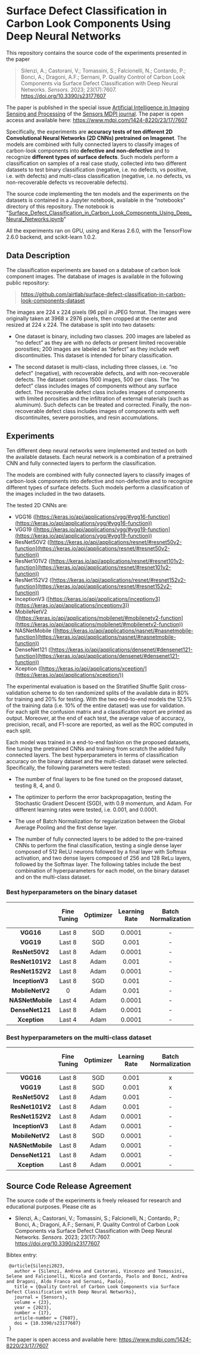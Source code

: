 # Surface Defect Classification in Carbon Look Components Using Deep Neural Networks

This repository contains the source code of the experiments presented in the paper

>Silenzi, A.; Castorani, V.; Tomassini, S.; Falcionelli, N.; Contardo, P.; Bonci, A.; Dragoni, A.F.; Sernani, P. Quality Control of Carbon Look Components via Surface Defect Classification with Deep Neural Networks. *Sensors*. 2023; 23(17):7607. <https://doi.org/10.3390/s23177607> 

The paper is published in the special issue [Artificial Intelligence in Imaging Sensing and Processing](https://www.mdpi.com/journal/sensors/special_issues/JS98B8S2W8) of the [Sensors MDPI journal](https://www.mdpi.com/journal/sensors). The paper is open access and available here: https://www.mdpi.com/1424-8220/23/17/7607

Specifically, the experiments are **accuracy tests of ten different 2D Convolutional Neural Networks (2D CNNs) pretrained on Imagenet**. The models are combined with fully connected layers to classify images of carbon-look components into **defective and non-defective** and to recognize **different types of surface defects**. Such models perform a classification on samples of a real case study, collected into two different datasets to test binary classification (negative, i.e. no defects, vs positive, i.e. with defects) and multi-class classification (negative, i.e. no defects, vs non-recoverable defects vs recoverable defects).

The source code implementing the ten models and the experiments on the datasets is contained in a Jupyter notebook, available in the “notebooks” directory of this repository. The notebook is "[Surface_Defect_Classification_in_Carbon_Look_Components_Using_Deep_Neural_Networks.ipynb](notebooks/Surface_Defect_Classification_in_Carbon_Look_Components_Using_Deep_Neural_Networks.ipynb)"

All the experiments ran on GPU, using and Keras 2.6.0, with the TensorFlow 2.6.0 backend, and scikit-learn 1.0.2.

## Data Description

The classification experiments are based on a database of carbon look component images. The database of images is available in the following public repository: 
> <https://github.com/airtlab/surface-defect-classification-in-carbon-look-components-dataset>

The images are 224 x 224 pixels (96 ppi) in JPEG format. The images were originally taken at 3968 x 2976 pixels, then cropped at the center and resized at 224 x 224. The database is split into two datasets:

- One dataset is binary, including two classes. 200 images are labeled as “no defect” as they are with no defects or present limited recoverable porosities;  200 images are labeled as “defect” as they include weft discontinuities. This dataset is intended for binary classification.

- The second dataset is multi-class, including three classes, i.e. “no defect” (negative), with recoverable defects, and with non-recoverable defects. The dataset contains 1500 images, 500 per class. The “no defect” class includes images of components without any surface defect. The recoverable defect class includes images of components with limited porosities and the infiltration of external materials (such as aluminum). Such defects can be treated and corrected. Finally, the non-recoverable defect class includes images of components with weft discontinuites, severe porosities, and resin accumulations.

## Experiments 

Ten different deep neural networks were implemented and tested on both the available datasets. Each neural network is a combination of a pretrained CNN and fully connected layers to perform the classification.

The models are combined with fully connected layers to classify images of carbon-look components into defective and non-defective and to recognize different types of surface defects. Such models perform a classification of the images included in the two datasets.

The tested 2D CNNs are:

- VGG16 ([https://keras.io/api/applications/vgg/#vgg16-function](https://keras.io/api/applications/vgg/#vgg16-function))
- VGG19 ([https://keras.io/api/applications/vgg/#vgg19-function](https://keras.io/api/applications/vgg/#vgg19-function))
- ResNet50V2 ([https://keras.io/api/applications/resnet/#resnet50v2-function](https://keras.io/api/applications/resnet/#resnet50v2-function))
- ResNet101V2 ([https://keras.io/api/applications/resnet/#resnet101v2-function](https://keras.io/api/applications/resnet/#resnet101v2-function))
- ResNet152V2 ([https://keras.io/api/applications/resnet/#resnet152v2-function](https://keras.io/api/applications/resnet/#resnet152v2-function))
- InceptionV3 ([https://keras.io/api/applications/inceptionv3](https://keras.io/api/applications/inceptionv3))
- MobileNetV2 ([https://keras.io/api/applications/mobilenet/#mobilenetv2-function](https://keras.io/api/applications/mobilenet/#mobilenetv2-function))
- NASNetMobile ([https://keras.io/api/applications/nasnet/#nasnetmobile-function](https://keras.io/api/applications/nasnet/#nasnetmobile-function))
- DenseNet121 ([https://keras.io/api/applications/densenet/#densenet121-function](https://keras.io/api/applications/densenet/#densenet121-function))
- Xception ([https://keras.io/api/applications/xception/](https://keras.io/api/applications/xception/))

The experimental evaluation is based on the Stratified Shuffle Split cross-validation scheme to do ten randomized splits of the available data in 80% for training and 20% for testing. With the two end-to-end models the 12.5% of the training data (i.e. 10% of the entire dataset) was use for validation. For each split the confusion matrix and a classification report are printed as output. Moreover, at the end of each test, the average value of accuracy, precision, recall, and F1-score are reported, as well as the ROC computed in each split.

Each model was trained in a end-to-end fashion on the proposed datasets, fine tuning the pretrained CNNs and training from scratch the added fully connected layers. The best hyperparameters in terms of classification accuracy on the binary dataset and the multi-class dataset were selected. Specifically, the following parameters were tested:

- The number of final layers to be fine tuned on the proposed dataset, testing 8, 4, and 0.

- The optimizer to perform the error backpropagation, testing the Stochastic Gradient Descent (SGD), with 0.9 momentum, and Adam. For different learning rates were tested, i.e. 0.001, and 0.0001.

- The use of Batch Normalization for regularization between the Global Average Pooling and the first dense layer.

- The number of fully connected layers to be added to the pre-trained CNNs to perform the final classification, testing a single dense layer composed of 512 ReLU neurons followed by a final layer with Softmax activation, and two dense layers composed of 256 and 128 ReLu layers, followed by the Softmax layer. The following tables include the best combination of hyperparameters for each model, on the binary dataset and on the multi-class dataset.

### Best hyperparameters on the binary dataset

|                  | **Fine Tuning** | **Optimizer** | **Learning Rate** | **Batch Normalization** | **Dense 512 Units** | **Dense 256 Units** | **Dense 128 Units** |
|:----------------:|:---------------:|:-------------:|:-----------------:|:-----------------------:|:-------------------:|:-------------------:|:-------------------:|
|     **VGG16**    |      Last 8     |      SGD      |       0.0001      |            -            |          x          |          -          |          -          |
|     **VGG19**    |      Last 8     |      SGD      |       0.001       |            -            |          x          |          -          |          -          |
|  **ResNet50V2**  |      Last 8     |      Adam     |       0.0001      |            -            |          x          |          -          |          -          |
|  **ResNet101V2** |      Last 8     |      Adam     |       0.001       |            -            |          x          |          -          |          -          |
|  **ResNet152V2** |      Last 8     |      Adam     |       0.0001      |            -            |          x          |          -          |          -          |
|  **InceptionV3** |      Last 8     |      SGD      |       0.001       |            -            |          x          |          -          |          -          |
|  **MobileNetV2** |        0        |      Adam     |       0.001       |            -            |          -          |          x          |          x          |
| **NASNetMobile** |      Last 4     |      Adam     |       0.0001      |            -            |          -          |          x          |          x          |
|  **DenseNet121** |      Last 8     |      Adam     |       0.0001      |            -            |          x          |          -          |          -          |
|   **Xception**   |      Last 4     |      Adam     |       0.0001      |            -            |          -          |          x          |          x          |

### Best hyperparameters on the multi-class dataset

|                  | **Fine Tuning** | **Optimizer** | **Learning Rate** | **Batch Normalization** | **Dense 512 Units** | **Dense 256 Units** | **Dense 128 Units** |
|:----------------:|:---------------:|:-------------:|:-----------------:|:-----------------------:|:-------------------:|:-------------------:|:-------------------:|
|     **VGG16**    |      Last 8     |      SGD      |       0.001       |            x            |          x          |          -          |          -          |
|     **VGG19**    |      Last 8     |      SGD      |       0.001       |            x            |          x          |          -          |          -          |
|  **ResNet50V2**  |      Last 8     |      Adam     |       0.001       |            -            |          x          |          -          |          -          |
|  **ResNet101V2** |      Last 8     |      Adam     |       0.001       |            -            |          x          |          -          |          -          |
|  **ResNet152V2** |      Last 8     |      Adam     |       0.0001      |            -            |          x          |          -          |          -          |
|  **InceptionV3** |      Last 8     |      Adam     |       0.0001      |            -            |          x          |          -          |          -          |
|  **MobileNetV2** |      Last 8     |      SGD      |       0.0001      |            -            |          x          |          -          |          -          |
| **NASNetMobile** |      Last 8     |      Adam     |       0.0001      |            -            |          x          |          -          |          -          |
|  **DenseNet121** |      Last 8     |      Adam     |       0.0001      |            -            |          x          |          -          |          -          |
|   **Xception**   |      Last 8     |      Adam     |       0.0001      |            -            |          x          |          -          |          -          |

## Source Code Release Agreement

The source code of the experiments is freely released for research and educational purposes. Please cite as
- Silenzi, A.; Castorani, V.; Tomassini, S.; Falcionelli, N.; Contardo, P.; Bonci, A.; Dragoni, A.F.; Sernani, P. Quality Control of Carbon Look Components via Surface Defect Classification with Deep Neural Networks. *Sensors*. 2023; 23(17):7607. <https://doi.org/10.3390/s23177607>
 
Bibtex entry:

	 @article{Silenzi2023,
	   author = {Silenzi, Andrea and Castorani, Vincenzo and Tomassini, Selene and Falcionelli, Nicola and Contardo, Paolo and Bonci, Andrea and Dragoni, Aldo Franco and Sernani, Paolo},
	   title = {Quality Control of Carbon Look Components via Surface Defect Classification with Deep Neural Networks},
	   journal = {Sensors},
	   volume = {23},
	   year = {2023},
	   number = {17},
	   article-number = {7607},
	   doi = {10.3390/s23177607}
	 }

The paper is open access and available here: <https://www.mdpi.com/1424-8220/23/17/7607>